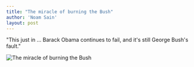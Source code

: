 ```yaml
---
title: "The miracle of burning the Bush"
author: 'Noam Sain'
layout: post
---
```


"This just in … Barack Obama continues to fail, and it's still George Bush's fault."

![The miracle of burning the Bush](https://4.bp.blogspot.com/_8aN4krk1nsk/TG_GoIwKRnI/AAAAAAAAAdo/y25zehF9_8k/s1600/20100326.jpg "The miracle of burning the Bush")
